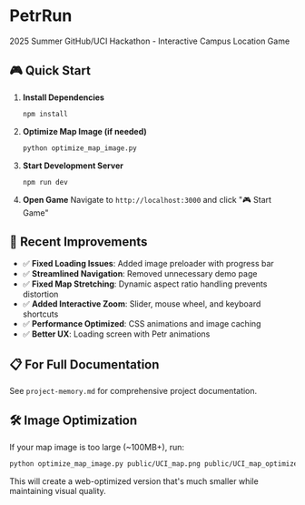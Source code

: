 # PetrRun
2025 Summer GitHub/UCI Hackathon - Interactive Campus Location Game

## 🎮 Quick Start

1. **Install Dependencies**
   ```bash
   npm install
   ```

2. **Optimize Map Image (if needed)**
   ```bash
   python optimize_map_image.py
   ```

3. **Start Development Server**
   ```bash
   npm run dev
   ```

4. **Open Game**
   Navigate to `http://localhost:3000` and click "🎮 Start Game"

## 🚀 Recent Improvements

- ✅ **Fixed Loading Issues**: Added image preloader with progress bar
- ✅ **Streamlined Navigation**: Removed unnecessary demo page  
- ✅ **Fixed Map Stretching**: Dynamic aspect ratio handling prevents distortion
- ✅ **Added Interactive Zoom**: Slider, mouse wheel, and keyboard shortcuts
- ✅ **Performance Optimized**: CSS animations and image caching
- ✅ **Better UX**: Loading screen with Petr animations

## 📋 For Full Documentation

See `project-memory.md` for comprehensive project documentation.

## 🛠️ Image Optimization

If your map image is too large (~100MB+), run:
```bash
python optimize_map_image.py public/UCI_map.png public/UCI_map_optimized.jpg
```

This will create a web-optimized version that's much smaller while maintaining visual quality.
